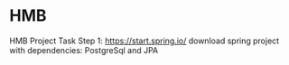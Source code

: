 # HMB
HMB Project Task
Step 1:
https://start.spring.io/ download spring project with dependencies: PostgreSql and JPA
